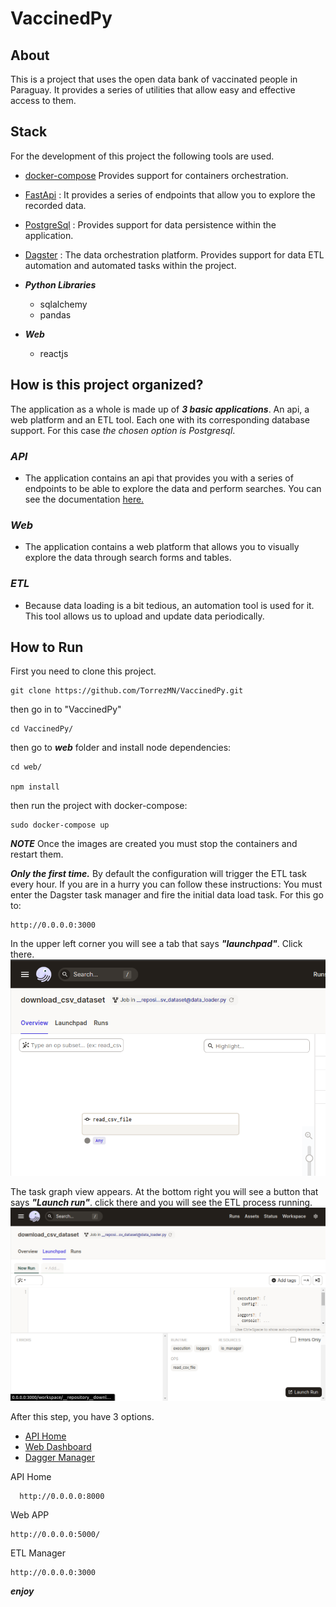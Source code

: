 # VaccinedPy

## About 
This is a project that uses the open data bank of vaccinated people in Paraguay. It provides a series of utilities that allow easy and effective access to them.


## Stack
For the development of this project the following tools are used.
- [docker-compose](https://docs.docker.com/compose/) Provides support for containers orchestration.
- [FastApi](https://fastapi.tiangolo.com/) : It provides a series of endpoints that allow you to explore the recorded data.
- [PostgreSql](https://www.postgresql.org/) : Provides support for data persistence within the application.
- [Dagster](https://dagster.io/) : The data orchestration platform. Provides support for data ETL automation and automated tasks within the project.
- ***Python Libraries***
	- sqlalchemy
	- pandas

- ***Web***
	- reactjs

## How is this project organized?
The application as a whole is made up of ***3 basic applications***. An api, a web platform and an ETL tool. 
Each one with its corresponding database support. For this case *the chosen option is Postgresql*.

### ***API***
- The application contains an api that provides you with a series of endpoints to be able to explore the data and perform searches. 
You can see the documentation [here.](https://github.com/TorrezMN/VaccinedPy/blob/main/docs/API_DOCS.md)
### ***Web*** 
- The application contains a web platform that allows you to visually explore the data through search forms and tables.

### ***ETL***
- Because data loading is a bit tedious, an automation tool is used for it. This tool allows us to upload and update data periodically.

## How to Run

  First you need to clone this project.

```
git clone https://github.com/TorrezMN/VaccinedPy.git
```

then go in to "VaccinedPy"

```
cd VaccinedPy/
```
then go to ***web*** folder and install node dependencies:

```
cd web/

npm install
```

then run the project with docker-compose:

```
sudo docker-compose up
```
***NOTE*** 
Once the images are created you must stop the containers and restart them.


***Only the first time.***
By default the configuration will trigger the ETL task every hour. If you are in a hurry you can follow these instructions:
You must enter the Dagster task manager and fire the initial data load task. For this go to:

```
http://0.0.0.0:3000
```
In the upper left corner you will see a tab that says ***"launchpad"***. Click there.
![dagster_home](https://github.com/TorrezMN/VaccinedPy/blob/main/docs/foto1.png)


The task graph view appears. At the bottom right you will see a button that says ***"Launch run"***. click there and you will see the ETL process running.
![dagster_home](https://github.com/TorrezMN/VaccinedPy/blob/main/docs/foto2.png)




After this step, you have 3 options.

  - [API Home](http://0.0.0.0:8000)
  - [Web Dashboard](http://0.0.0.0:5000/)
  - [Dagger Manager](http://0.0.0.0:3000)


API Home
```
  http://0.0.0.0:8000
```
Web APP

```
http://0.0.0.0:5000/
```

ETL Manager


```
http://0.0.0.0:3000
```


***enjoy***
